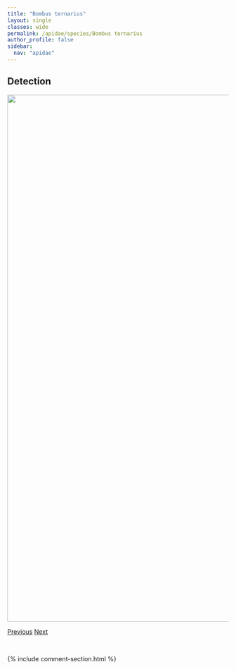 ```yaml
---
title: "Bombus ternarius"
layout: single
classes: wide
permalink: /apidae/species/Bombus ternarius
author_profile: false
sidebar:
  nav: "apidae"
---
```


<h2>Detection</h2>

<a href="/ANBC/assets/figures/species/Bombus ternarius/range-map.png">
<img src="/ANBC/assets/figures/species/Bombus ternarius/range-map.png" height = "1200" width = "800">
</a>

<a href="/profiles/species/Bombus sylvicola" class="pagination--pager" title="PreviousName">Previous</a> <a href="/profiles/species/Bombus terricola" class="pagination--pager" title="NextName">Next</a>

<p>&nbsp;</p>

{% include comment-section.html %}
